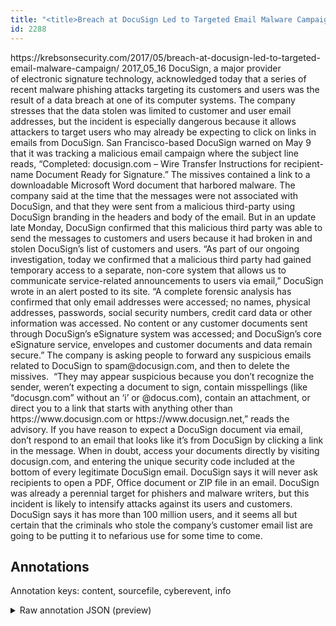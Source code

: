 ```yaml
---
title: "<title>Breach at DocuSign Led to Targeted Email Malware Campaign —  Krebs on Security</title>"
id: 2288
---
```


<title>Breach at DocuSign Led to Targeted Email Malware Campaign —  Krebs on Security</title>
<source> https://krebsonsecurity.com/2017/05/breach-at-docusign-led-to-targeted-email-malware-campaign/ </source>
<date> 2017_05_16 </date>
<text>
DocuSign, a major provider of electronic signature technology, acknowledged today that a series of recent malware phishing attacks targeting its customers and users was the result of a data breach at one of its computer systems. The company stresses that the data stolen was limited to customer and user email addresses, but the incident is especially dangerous because it allows attackers to target users who may already be expecting to click on links in emails from DocuSign.
San Francisco-based DocuSign warned on May 9 that it was tracking a malicious email campaign where the subject line reads, “Completed: docusign.com – Wire Transfer Instructions for recipient-name Document Ready for Signature.” The missives contained a link to a downloadable Microsoft Word document that harbored malware.
The company said at the time that the messages were not associated with DocuSign, and that they were sent from a malicious third-party using DocuSign branding in the headers and body of the email. But in an update late Monday, DocuSign confirmed that this malicious third party was able to send the messages to customers and users because it had broken in and stolen DocuSign’s list of customers and users.
“As part of our ongoing investigation, today we confirmed that a malicious third party had gained temporary access to a separate, non-core system that allows us to communicate service-related announcements to users via email,” DocuSign wrote in an alert posted to its site. “A complete forensic analysis has confirmed that only email addresses were accessed; no names, physical addresses, passwords, social security numbers, credit card data or other information was accessed. No content or any customer documents sent through DocuSign’s eSignature system was accessed; and DocuSign’s core eSignature service, envelopes and customer documents and data remain secure.”
The company is asking people to forward any suspicious emails related to DocuSign to spam@docusign.com, and then to delete the missives. 
“They may appear suspicious because you don’t recognize the sender, weren’t expecting a document to sign, contain misspellings (like “docusgn.com” without an ‘i’ or @docus.com), contain an attachment, or direct you to a link that starts with anything other than https://www.docusign.com or https://www.docusign.net,” reads the advisory.
If you have reason to expect a DocuSign document via email, don’t respond to an email that looks like it’s from DocuSign by clicking a link in the message. When in doubt, access your documents directly by visiting docusign.com, and entering the unique security code included at the bottom of every legitimate DocuSign email. DocuSign says it will never ask recipients to open a PDF, Office document or ZIP file in an email.
DocuSign was already a perennial target for phishers and malware writers, but this incident is likely to intensify attacks against its users and customers. DocuSign says it has more than 100 million users, and it seems all but certain that the criminals who stole the company’s customer email list are going to be putting it to nefarious use for some time to come.
</text>



## Annotations

Annotation keys: content, sourcefile, cyberevent, info

<details>
<summary>Raw annotation JSON (preview)</summary>

```json
{
  "content": "DocuSign, a major provider of\u00a0electronic signature technology, acknowledged today that a series of recent malware phishing\u00a0attacks targeting its customers and users was the result of a data breach at one of its computer systems.\u00a0The company stresses that the data stolen was limited to customer and user email addresses, but the incident is especially dangerous because it allows attackers to target users who may already be expecting to click on links in emails from DocuSign. San Francisco-based DocuSign warned on May 9 that it was tracking a malicious email campaign where the subject line reads, \u201cCompleted: docusign.com \u2013 Wire Transfer Instructions for recipient-name Document Ready for Signature.\u201d The missives contained a link to a downloadable Microsoft Word document that harbored malware. The company said at the time that the messages were not associated with DocuSign, and that they were sent from a malicious third-party using DocuSign branding in the headers and body of the email. But in an update late Monday, DocuSign confirmed that this malicious third party was able to send the messages to customers and users because it had broken in and stolen DocuSign\u2019s list of customers and users. \u201cAs part of our ongoing investigation, today we confirmed that a malicious third party had gained temporary access to a separate, non-core system that allows us to communicate service-related announcements to users via email,\u201d DocuSign wrote in an alert posted to its site. \u201cA complete forensic analysis has confirmed that only email addresses were accessed; no names, physical addresses, passwords, social security numbers, credit card data or other information was accessed. No content or any customer documents sent through DocuSign\u2019s eSignature system was accessed; and DocuSign\u2019s core eSignature service, envelopes and customer documents and data remain secure.\u201d The company is asking people to forward any suspicious emails related to DocuSign to spam@docusign.com, and then to delete the missives.\u00a0 \u201cThey may appear suspicious because you don\u2019t recognize the sender, weren\u2019t expecting a document to sign, contain misspellings (like \u201cdocusgn.com\u201d without an \u2018i\u2019 or @docus.com), contain an attachment, or direct you to a link that starts with anything other than https://www.docusign.com or https://www.docusign.net,\u201d reads the advisory. If you have reason to expect a DocuSign document via email, don\u2019t respond to an email that looks like it\u2019s from DocuSign by clicking a link in the message. When in doubt, access your documents directly by visiting docusign.com, and entering the unique security code included at the bottom of every legitimate DocuSign email. DocuSign says it will never ask recipients to open a PDF, Office document or ZIP file in an email. DocuSign was already a perennial target for phishers and malware writers, but this incident is likely to intensify attacks against its users and customers. DocuSign says it has more than 100 million users, and it seems all but certain that the criminals who stole the company\u2019s customer email list are going to be putting it to nefarious use for some time to come.",
  "sourcefile": "2288.txt",
  "cyberevent": {
    "hopper": [
      {
        "index": 0,
        "relation": "Same",
        "events": [
          {
            "index": "E2",
            "type": "Attack",
            "realis": "Actual",
            "nugget": {
              "startOffset": 185,
              "index": "T4",
              "endOffset": 196,
              "text": "data breach"
            },
            "argument": [
              {
                "index": "T5",
                "text": "computer systems",
                "endOffset": 227,
                "role": {
                  "type": "Victim"
                },
                "startOffset": 211,
                "type": "System"
         
```
</details>
